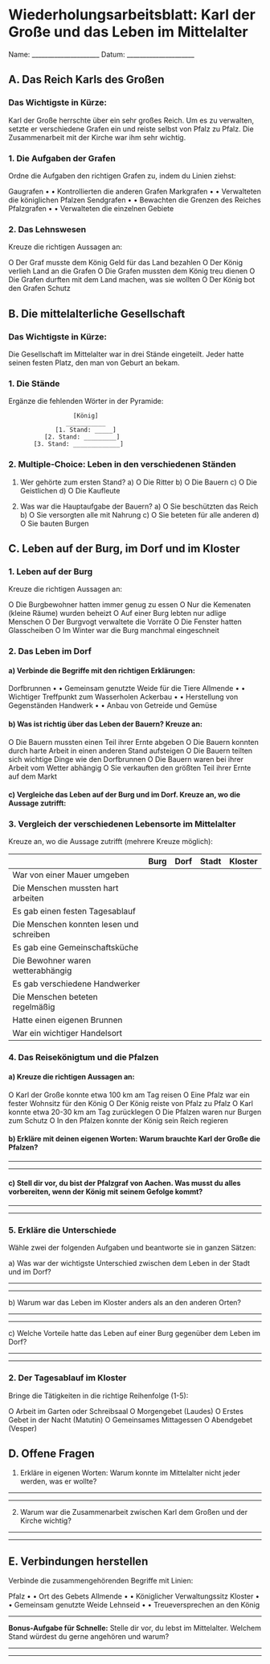 # Wiederholungsarbeitsblatt: Karl der Große und das Leben im Mittelalter

Name: _____________________ Datum: _____________________

## A. Das Reich Karls des Großen

### Das Wichtigste in Kürze:
Karl der Große herrschte über ein sehr großes Reich. Um es zu verwalten, setzte er verschiedene Grafen ein und reiste selbst von Pfalz zu Pfalz. Die Zusammenarbeit mit der Kirche war ihm sehr wichtig.

### 1. Die Aufgaben der Grafen
Ordne die Aufgaben den richtigen Grafen zu, indem du Linien ziehst:

Gaugrafen     • • Kontrollierten die anderen Grafen
Markgrafen    • • Verwalteten die königlichen Pfalzen
Sendgrafen    • • Bewachten die Grenzen des Reiches
Pfalzgrafen   • • Verwalteten die einzelnen Gebiete

### 2. Das Lehnswesen
Kreuze die richtigen Aussagen an:

O Der Graf musste dem König Geld für das Land bezahlen
O Der König verlieh Land an die Grafen
O Die Grafen mussten dem König treu dienen
O Die Grafen durften mit dem Land machen, was sie wollten
O Der König bot den Grafen Schutz

## B. Die mittelalterliche Gesellschaft

### Das Wichtigste in Kürze:
Die Gesellschaft im Mittelalter war in drei Stände eingeteilt. Jeder hatte seinen festen Platz, den man von Geburt an bekam.

### 1. Die Stände
Ergänze die fehlenden Wörter in der Pyramide:

```
                  [König]
                ___________
             [1. Stand: _____]
          [2. Stand: _________]
       [3. Stand: _____________]
```

### 2. Multiple-Choice: Leben in den verschiedenen Ständen
1. Wer gehörte zum ersten Stand?
   a) O Die Ritter
   b) O Die Bauern
   c) O Die Geistlichen
   d) O Die Kaufleute

2. Was war die Hauptaufgabe der Bauern?
   a) O Sie beschützten das Reich
   b) O Sie versorgten alle mit Nahrung
   c) O Sie beteten für alle anderen
   d) O Sie bauten Burgen

## C. Leben auf der Burg, im Dorf und im Kloster

### 1. Leben auf der Burg
Kreuze die richtigen Aussagen an:

O Die Burgbewohner hatten immer genug zu essen
O Nur die Kemenaten (kleine Räume) wurden beheizt
O Auf einer Burg lebten nur adlige Menschen
O Der Burgvogt verwaltete die Vorräte
O Die Fenster hatten Glasscheiben
O Im Winter war die Burg manchmal eingeschneit

### 2. Das Leben im Dorf
#### a) Verbinde die Begriffe mit den richtigen Erklärungen:

Dorfbrunnen   • • Gemeinsam genutzte Weide für die Tiere
Allmende      • • Wichtiger Treffpunkt zum Wasserholen
Ackerbau      • • Herstellung von Gegenständen
Handwerk      • • Anbau von Getreide und Gemüse

#### b) Was ist richtig über das Leben der Bauern? Kreuze an:

O Die Bauern mussten einen Teil ihrer Ernte abgeben
O Die Bauern konnten durch harte Arbeit in einen anderen Stand aufsteigen
O Die Bauern teilten sich wichtige Dinge wie den Dorfbrunnen
O Die Bauern waren bei ihrer Arbeit vom Wetter abhängig
O Sie verkauften den größten Teil ihrer Ernte auf dem Markt

#### c) Vergleiche das Leben auf der Burg und im Dorf. Kreuze an, wo die Aussage zutrifft:

### 3. Vergleich der verschiedenen Lebensorte im Mittelalter
Kreuze an, wo die Aussage zutrifft (mehrere Kreuze möglich):

|                                          | Burg | Dorf | Stadt | Kloster |
|------------------------------------------|------|------|-------|---------|
| War von einer Mauer umgeben              |      |      |       |         |
| Die Menschen mussten hart arbeiten       |      |      |       |         |
| Es gab einen festen Tagesablauf          |      |      |       |         |
| Die Menschen konnten lesen und schreiben |      |      |       |         |
| Es gab eine Gemeinschaftsküche           |      |      |       |         |
| Die Bewohner waren wetterabhängig        |      |      |       |         |
| Es gab verschiedene Handwerker           |      |      |       |         |
| Die Menschen beteten regelmäßig          |      |      |       |         |
| Hatte einen eigenen Brunnen              |      |      |       |         |
| War ein wichtiger Handelsort             |      |      |       |         |

### 4. Das Reisekönigtum und die Pfalzen

#### a) Kreuze die richtigen Aussagen an:

O Karl der Große konnte etwa 100 km am Tag reisen
O Eine Pfalz war ein fester Wohnsitz für den König
O Der König reiste von Pfalz zu Pfalz
O Karl konnte etwa 20-30 km am Tag zurücklegen
O Die Pfalzen waren nur Burgen zum Schutz
O In den Pfalzen konnte der König sein Reich regieren

#### b) Erkläre mit deinen eigenen Worten: Warum brauchte Karl der Große die Pfalzen?
_________________________________________________________________
_________________________________________________________________

#### c) Stell dir vor, du bist der Pfalzgraf von Aachen. Was musst du alles vorbereiten, wenn der König mit seinem Gefolge kommt?
_________________________________________________________________
_________________________________________________________________

### 5. Erkläre die Unterschiede
Wähle zwei der folgenden Aufgaben und beantworte sie in ganzen Sätzen:

a) Was war der wichtigste Unterschied zwischen dem Leben in der Stadt und im Dorf?
_________________________________________________________________
_________________________________________________________________

b) Warum war das Leben im Kloster anders als an den anderen Orten?
_________________________________________________________________
_________________________________________________________________

c) Welche Vorteile hatte das Leben auf einer Burg gegenüber dem Leben im Dorf?
_________________________________________________________________
_________________________________________________________________

### 2. Der Tagesablauf im Kloster
Bringe die Tätigkeiten in die richtige Reihenfolge (1-5):

O Arbeit im Garten oder Schreibsaal
O Morgengebet (Laudes)
O Erstes Gebet in der Nacht (Matutin)
O Gemeinsames Mittagessen
O Abendgebet (Vesper)

## D. Offene Fragen

1. Erkläre in eigenen Worten: Warum konnte im Mittelalter nicht jeder werden, was er wollte?
_________________________________________________________________
_________________________________________________________________

2. Warum war die Zusammenarbeit zwischen Karl dem Großen und der Kirche wichtig?
_________________________________________________________________
_________________________________________________________________

## E. Verbindungen herstellen
Verbinde die zusammengehörenden Begriffe mit Linien:

Pfalz           • • Ort des Gebets
Allmende        • • Königlicher Verwaltungssitz
Kloster         • • Gemeinsam genutzte Weide
Lehnseid        • • Treueversprechen an den König

---
**Bonus-Aufgabe für Schnelle:**
Stelle dir vor, du lebst im Mittelalter. Welchem Stand würdest du gerne angehören und warum?
_________________________________________________________________
_________________________________________________________________